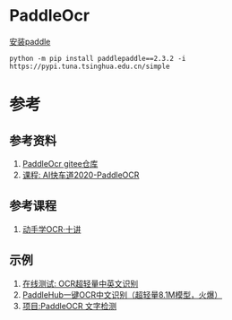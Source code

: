 # PaddleOcr

[安装paddle](https://www.paddlepaddle.org.cn/)

```
python -m pip install paddlepaddle==2.3.2 -i https://pypi.tuna.tsinghua.edu.cn/simple
```



# 参考

## 参考资料
1. [PaddleOcr gitee仓库](https://gitee.com/paddlepaddle/PaddleOCR)
2. [课程: AI快车道2020-PaddleOCR](https://aistudio.baidu.com/aistudio/education/group/info/1519)

## 参考课程
1. [动手学OCR·十讲](https://aistudio.baidu.com/aistudio/education/group/info/25207)

## 示例
1. [在线测试: OCR超轻量中英文识别](https://www.paddlepaddle.org.cn/hub/scene/ocr)
2. [PaddleHub一键OCR中文识别（超轻量8.1M模型，火爆）](https://aistudio.baidu.com/aistudio/projectdetail/507159)
3. [项目:PaddleOCR 文字检测](https://aistudio.baidu.com/aistudio/projectdetail/2006263?channelType=0&channel=0)